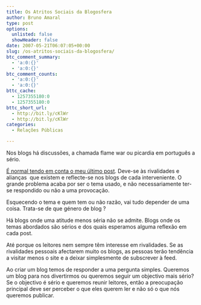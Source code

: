 ```yaml
---
title: Os Atritos Sociais da Blogosfera
author: Bruno Amaral
type: post
options:
  unlisted: false
  showHeader: false
date: 2007-05-21T06:07:05+00:00
slug: /os-atritos-sociais-da-blogosfera/
btc_comment_summary:
  - 'a:0:{}'
  - 'a:0:{}'
btc_comment_counts:
  - 'a:0:{}'
  - 'a:0:{}'
bttc_cache:
  - 1257355180:0
  - 1257355180:0
bttc_short_url:
  - http://bit.ly/cKlWr
  - http://bit.ly/cKlWr
categories:
  - Relações Públicas

---
```

Nos blogs há discussões, a chamada flame war ou picardia em português a sério.

[É normal tendo em conta o meu último post][1]. Deve-se às rivalidades e alianças  que existem e reflecte-se nos blogs de cada interveniente. O grande problema acaba por ser o tema usado, e não necessariamente ter-se respondido ou não a uma provocação.

Esquecendo o tema e quem tem ou não razão, vai tudo depender de uma coisa. Trata-se de que género de blog ?

Há blogs onde uma atitude menos séria não se admite. Blogs onde os temas abordados são sérios e dos quais esperamos alguma reflexão em cada post.

Até porque os leitores nem sempre têm interesse em rivalidades. Se as rivalidades pessoais afectarem muito os blogs, as pessoas terão tendência a visitar menos o site e a deixar simplesmente de subscrever à feed.

Ao criar um blog temos de responder a uma pergunta simples. Queremos um blog para nos divertirmos ou queremos seguir um objectivo mais sério? Se o objectivo é sério e queremos reunir leitores, então a preocupação principal deve ser perceber o que eles querem ler e não só o que nós queremos publicar.

 [1]: http://www.brunoamaral.com/post/a-blogosfera-e-como-o-jornalismo/